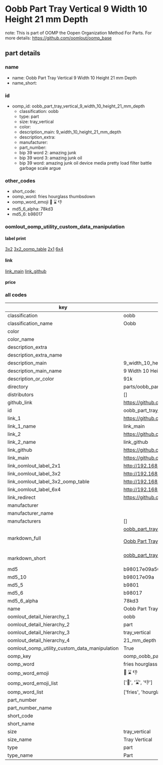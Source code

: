 # Oobb Part Tray Vertical 9 Width 10 Height 21 mm Depth  

note: This is part of OOMP the Oopen Organization Method For Parts. For more details: https://github.com/oomlout/oomp_base

##  part details
  







### name
* name: Oobb Part Tray Vertical 9 Width 10 Height 21 mm Depth
* name_short: 
### id
* oomp_id: oobb_part_tray_vertical_9_width_10_height_21_mm_depth
  * classification: oobb
  * type: part
  * size: tray_vertical
  * color: 
  * description_main: 9_width_10_height_21_mm_depth
  * description_extra: 
  * manufacturer: 
  * part_number: 
  * bip 39 word 2: amazing junk
  * bip 39 word 3: amazing junk oil
  * bip 39 word: amazing junk oil device media pretty load filter battle garbage scale argue

### other_codes
* short_code: 
* oomp_word: fries hourglass thumbsdown
* oomp_word_emoji :fries: :hourglass: :thumbsdown:
* md5_6_alpha: 78kd3
* md5_6: b98017






### oomlout_oomp_utility_custom_data_manipulation
#### label print
[3x2](http://192.168.1.245:1112/?label=oomp%2078kd3)
[3x2_oomp_table](http://192.168.1.108:1112/?label=oomp%2078kd3)
[2x1](http://192.168.1.242:1112/?label=oomp%2078kd3)
[6x4](http://192.168.1.55:1112/?label=oomp%2078kd3)    

#### link

[link_main](https://github.com/oomlout/oomlout_oomp_version_1_messy/tree/main/parts/oobb_part_tray_vertical_9_width_10_height_21_mm_depth) [link_github](https://github.com/oomlout/oomlout_oomp_version_1_messy/tree/main/parts/oobb_part_tray_vertical_9_width_10_height_21_mm_depth)                             

#### price







### all codes 
| key | value |  
| --- | --- |  
| classification | oobb |  
| classification_name | Oobb |  
| color |  |  
| color_name |  |  
| description_extra |  |  
| description_extra_name |  |  
| description_main | 9_width_10_height_21_mm_depth |  
| description_main_name | 9 Width 10 Height 21 mm Depth |  
| description_or_color | 91k |  
| directory | parts/oobb_part_tray_vertical_9_width_10_height_21_mm_depth |  
| distributors | [] |  
| github_link | https://github.com/oomlout/oomlout_oomp_part_src/tree/main/parts/oobb_part_tray_vertical_9_width_10_height_21_mm_depth |  
| id | oobb_part_tray_vertical_9_width_10_height_21_mm_depth |  
| link_1 | https://github.com/oomlout/oomlout_oomp_version_1_messy/tree/main/parts/oobb_part_tray_vertical_9_width_10_height_21_mm_depth |  
| link_1_name | link_main |  
| link_2 | https://github.com/oomlout/oomlout_oomp_version_1_messy/tree/main/parts/oobb_part_tray_vertical_9_width_10_height_21_mm_depth |  
| link_2_name | link_github |  
| link_github | https://github.com/oomlout/oomlout_oomp_version_1_messy/tree/main/parts/oobb_part_tray_vertical_9_width_10_height_21_mm_depth |  
| link_main | https://github.com/oomlout/oomlout_oomp_version_1_messy/tree/main/parts/oobb_part_tray_vertical_9_width_10_height_21_mm_depth |  
| link_oomlout_label_2x1 | http://192.168.1.242:1112/?label=oomp%2078kd3 |  
| link_oomlout_label_3x2 | http://192.168.1.245:1112/?label=oomp%2078kd3 |  
| link_oomlout_label_3x2_oomp_table | http://192.168.1.108:1112/?label=oomp%2078kd3 |  
| link_oomlout_label_6x4 | http://192.168.1.55:1112/?label=oomp%2078kd3 |  
| link_redirect | https://github.com/oomlout/oomlout_oomp_version_1_messy/tree/main/parts/oobb_part_tray_vertical_9_width_10_height_21_mm_depth |  
| manufacturer |  |  
| manufacturer_name |  |  
| manufacturers | [] |  
| markdown_full | [oobb_part_tray_vertical_9_width_10_height_21_mm_depth](none)<br>[](none)<br>[Oobb Part Tray Vertical 9 Width 10 Height 21 Mm Depth](none)<br><br> |  
| markdown_short | [oobb_part_tray_vertical_9_width_10_height_21_mm_depth](none)<br><br> |  
| md5 | b98017e09a56705ea8c533cb339e503e |  
| md5_10 | b98017e09a |  
| md5_5 | b9801 |  
| md5_6 | b98017 |  
| md5_6_alpha | 78kd3 |  
| name | Oobb Part Tray Vertical 9 Width 10 Height 21 mm Depth |  
| oomlout_detail_hierarchy_1 | oobb |  
| oomlout_detail_hierarchy_2 | part |  
| oomlout_detail_hierarchy_3 | tray_vertical |  
| oomlout_detail_hierarchy_4 | 21_mm_depth |  
| oomlout_oomp_utility_custom_data_manipulation | True |  
| oomp_key | oomp_oobb_part_tray_vertical_9_width_10_height_21_mm_depth |  
| oomp_word | fries hourglass thumbsdown |  
| oomp_word_emoji | :fries: :hourglass: :thumbsdown: |  
| oomp_word_emoji_list | [':fries:', ':hourglass:', ':thumbsdown:'] |  
| oomp_word_list | ['fries', 'hourglass', 'thumbsdown'] |  
| part_number |  |  
| part_number_name |  |  
| short_code |  |  
| short_name |  |  
| size | tray_vertical |  
| size_name | Tray Vertical |  
| type | part |  
| type_name | Part |  
